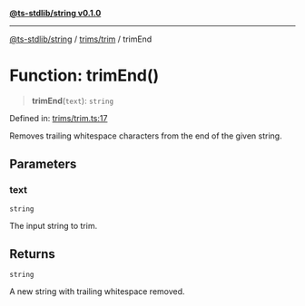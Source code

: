 [**@ts-stdlib/string v0.1.0**](../../../README.md)

***

[@ts-stdlib/string](../../../README.md) / [trims/trim](../README.md) / trimEnd

# Function: trimEnd()

> **trimEnd**(`text`): `string`

Defined in: [trims/trim.ts:17](https://github.com/gabaudette/ts-stdlib/blob/5164f234b9a04fc1f1f671b028e4805f98b56ab3/packages/string/src/trims/trim.ts#L17)

Removes trailing whitespace characters from the end of the given string.

## Parameters

### text

`string`

The input string to trim.

## Returns

`string`

A new string with trailing whitespace removed.
